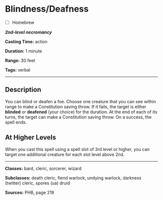 # Blindness/Deafness

- [ ] Homebrew

***2nd-level necromancy***

**Casting Time:** action

**Duration:** 1 minute

**Range:** 30 feet

**Tags:** verbal

---

## Description
You can blind or deafen a foe.
Choose one creature that you can see within range to make a Constitution saving throw.
If it fails, the target is either **blinded** or **deafened** (your choice) for the duration.
At the end of each of its turns, the target can make a Constitution saving throw.
On a success, the spell ends.

## At Higher Levels
When you cast this spell using a spell slot of 3rd level or higher, you can target one additional creature for each slot level above 2nd.

---

**Classes:** bard, cleric, sorcerer, wizard

**Subclasses:** death cleric, fiend warlock, undying warlock, darkness (twitter) cleric, spores (ua) druid

**Sources:** PHB, page 219
